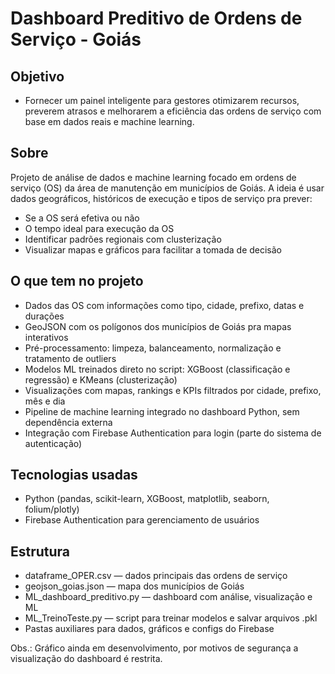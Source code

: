 # Dashboard Preditivo de Ordens de Serviço - Goiás

## Objetivo
- Fornecer um painel inteligente para gestores otimizarem recursos, preverem atrasos e melhorarem a eficiência das ordens de serviço com base em dados reais e machine learning.

## Sobre
Projeto de análise de dados e machine learning focado em ordens de serviço (OS) da área de manutenção em municípios de Goiás. A ideia é usar dados geográficos, históricos de execução e tipos de serviço pra prever:
- Se a OS será efetiva ou não
- O tempo ideal para execução da OS
- Identificar padrões regionais com clusterização
- Visualizar mapas e gráficos para facilitar a tomada de decisão

## O que tem no projeto
- Dados das OS com informações como tipo, cidade, prefixo, datas e durações
- GeoJSON com os polígonos dos municípios de Goiás pra mapas interativos
- Pré-processamento: limpeza, balanceamento, normalização e tratamento de outliers
- Modelos ML treinados direto no script: XGBoost (classificação e regressão) e KMeans (clusterização)
- Visualizações com mapas, rankings e KPIs filtrados por cidade, prefixo, mês e dia
- Pipeline de machine learning integrado no dashboard Python, sem dependência externa
- Integração com Firebase Authentication para login (parte do sistema de autenticação)

## Tecnologias usadas
- Python (pandas, scikit-learn, XGBoost, matplotlib, seaborn, folium/plotly)
- Firebase Authentication para gerenciamento de usuários

## Estrutura
- dataframe_OPER.csv — dados principais das ordens de serviço
- geojson_goias.json — mapa dos municípios de Goiás
- ML_dashboard_preditivo.py — dashboard com análise, visualização e ML
- ML_TreinoTeste.py — script para treinar modelos e salvar arquivos .pkl
- Pastas auxiliares para dados, gráficos e configs do Firebase

Obs.: Gráfico ainda em desenvolvimento, por motivos de segurança a visualização do dashboard é restrita.
